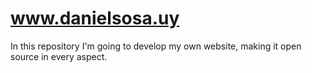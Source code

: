 # www.danielsosa.uy
In this repository I'm going to develop my own website, making it open source in every aspect.
